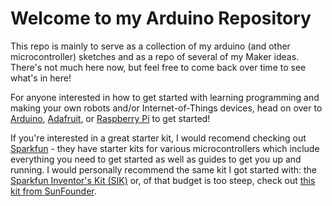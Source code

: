 # Welcome to my Arduino Repository
This repo is mainly to serve as a collection of my arduino (and other microcontroller) sketches and as a repo of several of my Maker ideas. There's not much here now, but feel free to come back over time to see what's in here!

For anyone interested in how to get started with learning programming and making your own robots and/or Internet-of-Things devices, head on over to [Arduino](https://www.arduino.cc/), [Adafruit](https://www.adafruit.com/), or [Raspberry Pi](https://www.raspberrypi.org/) to get started! 

If you're interested in a great starter kit, I would recomend checking out [Sparkfun](https://www.sparkfun.com/) - they have starter kits for various microcontrollers which include everything you need to get started as well as guides to get you up and running. I would personally recommend the same kit I got started with: the [Sparkfun Inventor's Kit (SIK)](https://www.sparkfun.com/products/14265) or, of that budget is too steep, check out [this kit from SunFounder](https://www.amazon.com/dp/B00D9NPP1E/ref=sspa_dk_detail_4?psc=1&pd_rd_i=B00D9NPP1E&pd_rd_wg=PAGpR&pd_rd_r=GHC6CKQRD6DVS7SBK6A4&pd_rd_w=rK615).

